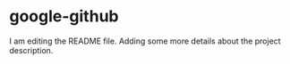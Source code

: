 # google-github
I am editing the README file. Adding some more details about the project description.
